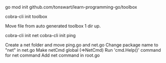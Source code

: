 go mod init github.com/tonswart/learn-programming-go/toolbox

cobra-cli init toolbox

Move file from auto generated toolbox 1 dir up.

cobra-cli init net
cobra-cli init ping

Create a net folder and move ping.go and net.go
Change package name to "net" in net.go
Make netCmd global (=>NetCmd)
Run 'cmd.Help()' command for net command
Add net command in root.go





